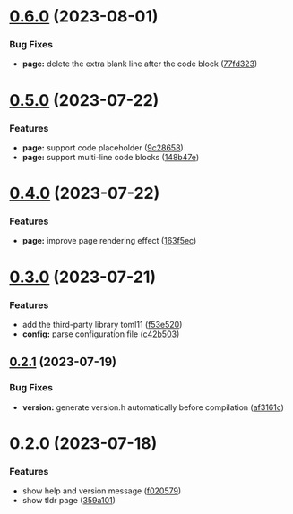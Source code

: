 # [0.6.0](https://github.com/jiayuancs/tldr-client/compare/v0.5.0...v0.6.0) (2023-08-01)


### Bug Fixes

* **page:** delete the extra blank line after the code block ([77fd323](https://github.com/jiayuancs/tldr-client/commit/77fd323b8f160d53e256a2c86a5c31b80b0f4f81))



# [0.5.0](https://github.com/jiayuancs/tldr-client/compare/v0.4.0...v0.5.0) (2023-07-22)


### Features

* **page:** support code placeholder ([9c28658](https://github.com/jiayuancs/tldr-client/commit/9c28658823e3ecf819acd6b1750b0e55d304fe63))
* **page:** support multi-line code blocks ([148b47e](https://github.com/jiayuancs/tldr-client/commit/148b47e16713e6c8593e975c6369f482261335ed))



# [0.4.0](https://github.com/jiayuancs/tldr-client/compare/v0.3.0...v0.4.0) (2023-07-22)


### Features

* **page:** improve page rendering effect ([163f5ec](https://github.com/jiayuancs/tldr-client/commit/163f5ecefaf1dc0c1e049af20e30c8c40947dbbf))



# [0.3.0](https://github.com/jiayuancs/tldr-client/compare/v0.2.1...v0.3.0) (2023-07-21)


### Features

* add the third-party library toml11 ([f53e520](https://github.com/jiayuancs/tldr-client/commit/f53e52002c36f6ae0f2aa793795f31e333e51dd3))
* **config:** parse configuration file ([c42b503](https://github.com/jiayuancs/tldr-client/commit/c42b503d3e45929aa74153b79d5cdb451ac5b629))



## [0.2.1](https://github.com/jiayuancs/tldr-client/compare/v0.2.0...v0.2.1) (2023-07-19)


### Bug Fixes

* **version:** generate version.h automatically before compilation ([af3161c](https://github.com/jiayuancs/tldr-client/commit/af3161c9f4d52fe335cba02e355d317fad9a5795))



# 0.2.0 (2023-07-18)


### Features

* show help and version message ([f020579](https://github.com/jiayuancs/tldr-client/commit/f020579f922aca8177328c0b7c2564561fa299a4))
* show tldr page ([359a101](https://github.com/jiayuancs/tldr-client/commit/359a1011d4e0e1c5e07c4099a13203926b9a040d))



